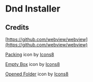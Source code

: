 # Dnd Installer

## Credits

[https://github.com/webview/webview](https://github.com/webview/webview)

<a  href="https://icons8.com/icon/kTr9DhKidICy/packing">Packing</a> icon by <a href="https://icons8.com">Icons8</a>

<a  href="https://icons8.com/icon/gGQqaCyJ5Auh/empty-box">Empty Box</a> icon by <a href="https://icons8.com">Icons8</a>

<a  href="https://icons8.com/icon/SauwBNNErOqo/opened-folder">Opened Folder</a> icon by <a href="https://icons8.com">Icons8</a>
